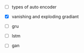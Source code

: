 

- [ ] types of auto encoder

- [x] vanishing and exploding gradiant

- [ ] gru

- [ ] lstm

- [ ] gan

